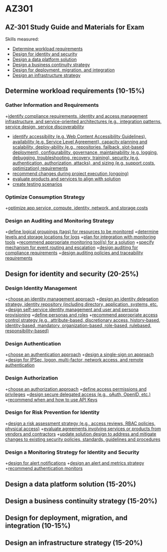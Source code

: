 # AZ301
## AZ-301 Study Guide and Materials for Exam

Skills measured:

+ [Determine workload requirements](#determine-workload-requirements-10-15)
+ [Design for identity and security](#design-for-identity-and-security-20-25)
+ [Design a data platform solution](#design-a-data-platform-solution-15-20)
+ [Design a business continuity strategy](#design-a-business-continuity-strategy-15-20)
+ [Design for deployment, migration, and integration](#design-for-deployment-migration-and-integration-10-15)
+ [Design an infrastructure strategy](#design-an-infrastructure-strategy-15-20)

## Determine workload requirements (10-15%)

### Gather Information and Requirements
+[identify compliance requirements, identity and access management infrastructure, and
service-oriented architectures (e.g., integration patterns, service design, service
discoverability]()
+ [identify accessibility (e.g. Web Content Accessibility Guidelines), availability (e.g. Service
Level Agreement), capacity planning and scalability, deploy-ability (e.g., repositories,
failback, slot-based deployment), configurability, governance, maintainability (e.g.
logging, debugging, troubleshooting, recovery, training), security (e.g. authentication,
authorization, attacks), and sizing (e.g. support costs, optimization) requirements]()
+ [recommend changes during project execution (ongoing)]()
+ [evaluate products and services to align with solution]()
+ [create testing scenarios]()

### Optimize Consumption Strategy
+[optimize app service, compute, identity, network, and storage costs]()

### Design an Auditing and Monitoring Strategy

+[define logical groupings (tags) for resources to be monitored]()
+[determine levels and storage locations for logs]()
+[plan for integration with monitoring tools]()
+[recommend appropriate monitoring tool(s) for a solution]()
+[specify mechanism for event routing and escalation]()
+[design auditing for compliance requirements]()
+[design auditing policies and traceability requirements]()

## Design for identity and security (20-25%)

### Design Identity Management
+[choose an identity management approach]()
+[design an identity delegation strategy, identity repository (including directory,
application, systems, etc.]()
+[design self-service identity management and user and persona provisioning]()
+[define personas and roles]()
+[recommend appropriate access control strategy (e.g., attribute-based, discretionary
access, history-based, identity-based, mandatory, organization-based, role-based, rulebased, responsibility-based)]()

### Design Authentication
+[choose an authentication approach]()
+[design a single-sign on approach]()
+[design for IPSec, logon, multi-factor, network access, and remote authentication]()

### Design Authorization
+[choose an authorization approach]()
+[define access permissions and privileges]()
+[design secure delegated access (e.g., oAuth, OpenID, etc.)]()
+[recommend when and how to use API Keys]()

### Design for Risk Prevention for Identity
+[design a risk assessment strategy (e.g., access reviews, RBAC policies, physical access)]()
+[evaluate agreements involving services or products from vendors and contractors]()
+[update solution design to address and mitigate changes to existing security policies,
standards, guidelines and procedures]()

### Design a Monitoring Strategy for Identity and Security
+[design for alert notifications]()
+[design an alert and metrics strategy]()
+[recommend authentication monitors]()

## Design a data platform solution (15-20%)

## Design a business continuity strategy (15-20%)

## Design for deployment, migration, and integration (10-15%)

## Design an infrastructure strategy (15-20%)
